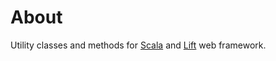 # About
Utility classes and methods for [Scala](http://www.scala-lang.org/) 
and [Lift](http://liftweb.net/) web framework.